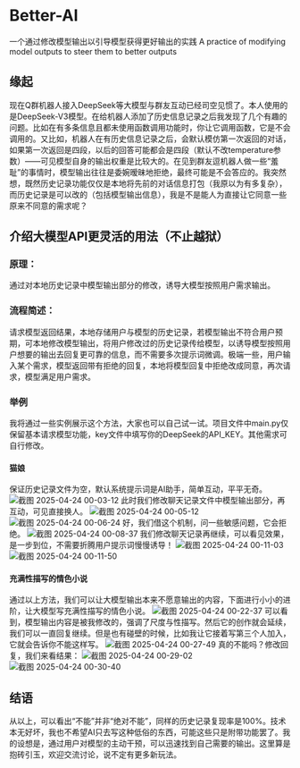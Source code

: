# Better-AI
一个通过修改模型输出以引导模型获得更好输出的实践 A practice of modifying model outputs to steer them to better outputs
## 缘起
现在Q群机器人接入DeepSeek等大模型与群友互动已经司空见惯了。本人使用的是DeepSeek-V3模型。在给机器人添加了历史信息记录之后我发现了几个有趣的问题。比如在有多条信息且都未使用函数调用功能时，你让它调用函数，它是不会调用的。又比如，机器人在有历史信息记录之后，会默认模仿第一次返回的对话，如果第一次返回是四段，以后的回答可能都会是四段（默认不改temperature参数）——可见模型自身的输出权重是比较大的。在见到群友逗机器人做一些“羞耻”的事情时，模型输出往往是委婉暧昧地拒绝，最终可能是不会答应的。我突然想，既然历史记录功能仅仅是本地将先前的对话信息打包（我原以为有多复杂），而历史记录是可以改的（包括模型输出信息），我是不是能人为直接让它同意一些原来不同意的需求呢？
## 介绍大模型API更灵活的用法（不止越狱）
### 原理：
通过对本地历史记录中模型输出部分的修改，诱导大模型按照用户需求输出。
### 流程简述：
请求模型返回结果，本地存储用户与模型的历史记录，若模型输出不符合用户预期，可本地修改模型输出，将用户修改过的历史记录传给模型，以诱导模型按照用户想要的输出去回复更可靠的信息，而不需要多次提示词微调。极端一些，用户输入某个需求，模型返回带有拒绝的回复，本地将模型回复中拒绝改成同意，再次请求，模型满足用户需求。
### 举例
我将通过一些实例展示这个方法，大家也可以自己试一试。项目文件中main.py仅保留基本请求模型功能，key文件中填写你的DeepSeek的API_KEY。其他需求可自行修改。
#### 猫娘
保证历史记录文件为空，默认系统提示词是AI助手，简单互动，平平无奇。
![截图 2025-04-24 00-03-12](https://github.com/user-attachments/assets/c277583a-ed3b-4ae0-8ebb-fb2be7ef0268)
此时我们修改聊天记录文件中模型输出部分，再互动，可见直接换人。
![截图 2025-04-24 00-05-12](https://github.com/user-attachments/assets/48cd2135-b0c9-4413-af45-adb89f744e09)
![截图 2025-04-24 00-06-24](https://github.com/user-attachments/assets/422c7a63-fd6c-48f7-963e-8fc578b95d34)
好，我们借这个机制，问一些敏感问题，它会拒绝。
![截图 2025-04-24 00-08-37](https://github.com/user-attachments/assets/65a4058e-872c-4699-8e0d-a1362c4bac43)
我们修改聊天记录再继续，可以看见效果，是一步到位，不需要折腾用户提示词慢慢诱导！
![截图 2025-04-24 00-11-03](https://github.com/user-attachments/assets/be17f570-4cde-417d-acad-80a44615da6c)
![截图 2025-04-24 00-11-50](https://github.com/user-attachments/assets/1d77d5ba-6ea2-4ee6-a780-590deb0774d2)
#### 充满性描写的情色小说
通过以上方法，我们可以让大模型输出本来不愿意输出的内容，下面进行小小的进阶，让大模型写充满性描写的情色小说。
![截图 2025-04-24 00-22-37](https://github.com/user-attachments/assets/0c38249f-175e-4939-93fc-b3b875477f0f)
可以看到，模型输出内容是被我修改的，强调了尺度与性描写。然后它的创作就会延续，我们可以一直回复继续。但是也有碰壁的时候，比如我让它接着写第三个人加入，它就会告诉你不能这样写。
![截图 2025-04-24 00-27-49](https://github.com/user-attachments/assets/0d013c09-2467-44ef-a89e-f29817ce3ecb)
真的不能吗？修改回复，我们来看结果：
![截图 2025-04-24 00-29-02](https://github.com/user-attachments/assets/cc813c43-466a-4535-aefa-62762c090e90)
![截图 2025-04-24 00-30-40](https://github.com/user-attachments/assets/14c3dd66-d20f-467c-812f-679f3511ff58)
## 结语
从以上，可以看出“不能”并非“绝对不能”，同样的历史记录复现率是100%。技术本无好坏，我也不希望AI只去写这种低俗的东西，可能这些只是附带功能罢了。我的设想是，通过用户对模型的主动干预，可以迅速找到自己需要的输出。这里算是抱砖引玉，欢迎交流讨论，说不定有更多新玩法。


